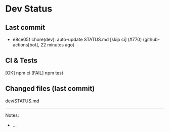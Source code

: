 # Dev Status

## Last commit
- e8ce05f chore(dev): auto-update STATUS.md [skip ci] (#770) (github-actions[bot], 22 minutes ago)
## CI & Tests
[OK] npm ci
[FAIL] npm test

## Changed files (last commit)
dev/STATUS.md

---
Notes:
- ...
